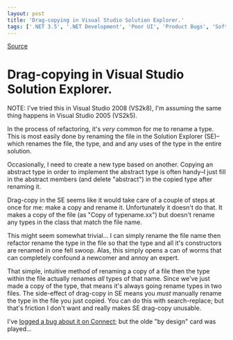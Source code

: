 ```yaml
---
layout: post
title: 'Drag-copying in Visual Studio Solution Explorer.'
tags: ['.NET 3.5', '.NET Development', 'Poor UI', 'Product Bugs', 'Software Development', 'Visual Studio 2008', 'msmvps']
---
```

[Source](http://blogs.msmvps.com/peterritchie/2008/07/18/drag-copying-in-visual-studio-solution-explorer/ "Permalink to Drag-copying in Visual Studio Solution Explorer.")

# Drag-copying in Visual Studio Solution Explorer.

NOTE: I've tried this in Visual Studio 2008 (VS2k8), I'm assuming the same thing happens in Visual Studio 2005 (VS2k5).

In the process of refactoring, it's *very* common for me to rename a type. This is most easily done by renaming the file in the Solution Explorer (SE)–which renames the file, the type, and and any uses of the type in the entire solution.

Occasionally, I need to create a new type based on another. Copying an abstract type in order to implement the abstract type is often handy–I just fill in the abstract members (and delete "abstract") in the copied type after renaming it.

Drag-copy in the SE seems like it would take care of a couple of steps at once for me: make a copy and rename it. Unfortunately it doesn't do that. It makes a copy of the file (as "Copy of typename.xx") but doesn't rename any types in the class that match the file name.

This might seem somewhat trivial… I can simply rename the file name then refactor rename the type in the file so that the type and all it's constructors are renamed in one fell swoop. Alas, this simply opens a can of worms that can completely confound a newcomer and annoy an expert.

That simple, intuitive method of renaming a copy of a file then the type within the file actually renames *all* types of that name. Since we've just made a copy of the type, that means it's always going rename types in two files. The side-effect of drag-copy in SE means you *must* manually rename the type in the file you just copied. You can do this with search-replace; but that's friction I don't want and really makes SE drag-copy unusable.

I've [logged a bug about it on Connect][1]; but the olde "by design" card was played… 

[1]: https://connect.microsoft.com/VisualStudio/feedback/ViewFeedback.aspx?FeedbackID=355239


